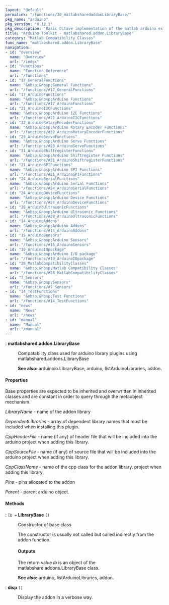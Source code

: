 ```yaml
---
layout: "default"
permalink: "/functions/30_matlabsharedaddonLibraryBase/"
pkg_name: "arduino"
pkg_version: "0.12.1"
pkg_description: "Basic Octave implementation of the matlab arduino extension,  allowing communication to a programmed arduino board to control its  hardware."
title: "Arduino Toolkit - matlabshared.addon.LibraryBase"
category: "Matlab Compatibility Classes"
func_name: "matlabshared.addon.LibraryBase"
navigation:
- id: "overview"
  name: "Overview"
  url: "/index"
- id: "Functions"
  name: "Function Reference"
  url: "/functions"
- id: "17_GeneralFunctions"
  name: "&nbsp;&nbsp;General Functions"
  url: "/functions/#17_GeneralFunctions"
- id: "17_ArduinoFunctions"
  name: "&nbsp;&nbsp;Arduino Functions"
  url: "/functions/#17_ArduinoFunctions"
- id: "21_ArduinoI2CFunctions"
  name: "&nbsp;&nbsp;Arduino I2C Functions"
  url: "/functions/#21_ArduinoI2CFunctions"
- id: "32_ArduinoRotaryEncoderFunctions"
  name: "&nbsp;&nbsp;Arduino Rotary Encoder Functions"
  url: "/functions/#32_ArduinoRotaryEncoderFunctions"
- id: "23_ArduinoServoFunctions"
  name: "&nbsp;&nbsp;Arduino Servo Functions"
  url: "/functions/#23_ArduinoServoFunctions"
- id: "31_ArduinoShiftregisterFunctions"
  name: "&nbsp;&nbsp;Arduino Shiftregister Functions"
  url: "/functions/#31_ArduinoShiftregisterFunctions"
- id: "21_ArduinoSPIFunctions"
  name: "&nbsp;&nbsp;Arduino SPI Functions"
  url: "/functions/#21_ArduinoSPIFunctions"
- id: "24_ArduinoSerialFunctions"
  name: "&nbsp;&nbsp;Arduino Serial Functions"
  url: "/functions/#24_ArduinoSerialFunctions"
- id: "24_ArduinoDeviceFunctions"
  name: "&nbsp;&nbsp;Arduino Device Functions"
  url: "/functions/#24_ArduinoDeviceFunctions"
- id: "28_ArduinoUltrasonicFunctions"
  name: "&nbsp;&nbsp;Arduino Ultrasonic Functions"
  url: "/functions/#28_ArduinoUltrasonicFunctions"
- id: "14_ArduinoAddons"
  name: "&nbsp;&nbsp;Arduino Addons"
  url: "/functions/#14_ArduinoAddons"
- id: "15_ArduinoSensors"
  name: "&nbsp;&nbsp;Arduino Sensors"
  url: "/functions/#15_ArduinoSensors"
- id: "19_ArduinoIOpackage"
  name: "&nbsp;&nbsp;Arduino I/O package"
  url: "/functions/#19_ArduinoIOpackage"
- id: "28_MatlabCompatibilityClasses"
  name: "&nbsp;&nbsp;Matlab Compatibility Classes"
  url: "/functions/#28_MatlabCompatibilityClasses"
- id: "7_Sensors"
  name: "&nbsp;&nbsp;Sensors"
  url: "/functions/#7_Sensors"
- id: "14_TestFunctions"
  name: "&nbsp;&nbsp;Test Functions"
  url: "/functions/#14_TestFunctions"
- id: "news"
  name: "News"
  url: "/news"
- id: "manual"
  name: "Manual"
  url: "/manual"
---
```

<dl class="first-deftypefn">
<dt class="deftypefn" id="index-matlabshared_002eaddon_002eLibraryBase"><span class="category-def">: </span><span><strong class="def-name">matlabshared.addon.LibraryBase</strong><a class="copiable-link" href='#index-matlabshared_002eaddon_002eLibraryBase'></a></span></dt>
<dd><p>Compatability class used for arduino library plugins using
 matlabshared.addons.LibraryBase
</p>

<p><strong class="strong">See also:</strong> arduinoio.LibraryBase, arduino, listArduinoLibraries, addon.
 </p></dd></dl>

<h4 class="subheading" id="Properties">Properties</h4>
<p>Base properties are expected to be inherited and overwritten in 
 inherited classes and are constant in order to query through the 
 metaobject mechanism.
</p>
<p><var class="var">LibraryName</var> - name of the addon library
</p>
<p><var class="var">DependentLibraries</var> - array of dependent library names that
  must be included when installing this plugin.
</p>
<p><var class="var">CppHeaderFile</var> - name (if any) of header file that will be
 included into the arduino project when adding this library.
</p>
<p><var class="var">CppSourceFile</var> - name (if any) of source file that will be
 included into the arduino project when adding this library.
</p>
<p><var class="var">CppClassName</var> - name of the cpp class for the addon library.
 project when adding this library.
</p>
<p><var class="var">Pins</var> - pins allocated to the addon
</p>
<p><var class="var">Parent</var> - parent arduino object.
</p>
<h4 class="subheading" id="Methods">Methods</h4>
<dl class="first-deftypefn">
<dt class="deftypefn" id="index-LibraryBase"><span class="category-def">: </span><span><code class="def-type"><var class="var">lb</var> =</code> <strong class="def-name">LibraryBase</strong> <code class="def-code-arguments">()</code><a class="copiable-link" href='#index-LibraryBase'></a></span></dt>
<dd><p>Constructor of base class
</p>
<p>The constructor is usually not called but called indirectly
 from the addon function.
</p>
<h4 class="subsubheading" id="Outputs">Outputs</h4>
<p>The return value <var class="var">lb</var> is an object of the
 matlabshare.addons.LibraryBase class.
</p>

<p><strong class="strong">See also:</strong> arduino, listArduinoLibraries, addon.
 </p></dd></dl>

<dl class="first-deftypefn">
<dt class="deftypefn" id="index-disp"><span class="category-def">: </span><span><strong class="def-name">disp</strong> <code class="def-code-arguments">()</code><a class="copiable-link" href='#index-disp'></a></span></dt>
<dd><p>Display the addon in a verbose way.
 </p></dd></dl>